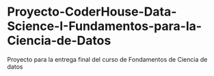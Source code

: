 # Proyecto-CoderHouse-Data-Science-I-Fundamentos-para-la-Ciencia-de-Datos
Proyecto para la entrega final del curso de Fondamentos de Ciencia de datos
